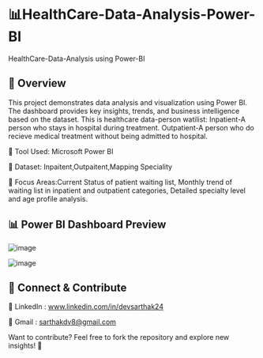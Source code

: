 # 📊HealthCare-Data-Analysis-Power-BI
HealthCare-Data-Analysis using Power-BI

## 🚀 Overview
This project demonstrates data analysis and visualization using Power BI. The dashboard provides key insights, trends, and business intelligence based on the dataset.
This is healthcare data-person watilist:
	Inpatient-A person who stays in hospital during treatment.
	Outpatient-A person who do recieve medical treatment without being admitted to hospital.

🔹 Tool Used: Microsoft Power BI

🔹 Dataset: Inpaitent,Outpaitent,Mapping Speciality

🔹 Focus Areas:Current Status of patient waiting list, Monthly trend of waiting list in inpatient and outpatient categories, Detailed specialty level and age profile analysis.

## 📊 Power BI Dashboard Preview

![image](https://github.com/user-attachments/assets/c607263a-e034-4243-91fc-80a8368c5927)

![image](https://github.com/user-attachments/assets/ebe13915-810e-4684-b6d7-178e1b4ba4ff)



## 🔗 Connect & Contribute
📌 LinkedIn : www.linkedin.com/in/devsarthak24

📌 Gmail : sarthakdv8@gmail.com

Want to contribute? Feel free to fork the repository and explore new insights! 🚀
